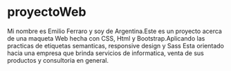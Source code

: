 # proyectoWeb 
Mi nombre es Emilio Ferraro y soy de Argentina.Este es un proyecto acerca de una maqueta Web hecha con CSS, Html y Bootstrap.Aplicando las practicas  de etiquetas semanticas, responsive design y Sass
Esta orientado hacia una empresa que brinda servicios de informatica, venta de sus productos y consultoria en general.
